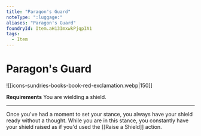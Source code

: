 ```yaml
---
title: "Paragon's Guard"
noteType: ":luggage:"
aliases: "Paragon's Guard"
foundryId: Item.aH13ImxwkPjqpIA1
tags:
  - Item
---
```


# Paragon's Guard
![[icons-sundries-books-book-red-exclamation.webp|150]]

**Requirements** You are wielding a shield.

* * *

Once you've had a moment to set your stance, you always have your shield ready without a thought. While you are in this stance, you constantly have your shield raised as if you'd used the [[Raise a Shield]] action.
